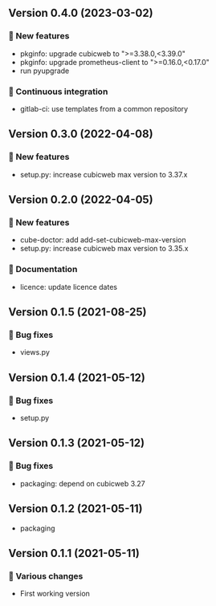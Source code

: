 ## Version 0.4.0 (2023-03-02)
### 🎉 New features

- pkginfo: upgrade cubicweb to ">=3.38.0,<3.39.0"
- pkginfo: upgrade prometheus-client to ">=0.16.0,<0.17.0"
- run pyupgrade

### 🤖 Continuous integration

- gitlab-ci: use templates from a common repository

## Version 0.3.0 (2022-04-08)
### 🎉 New features

- setup.py: increase cubicweb max version to 3.37.x

## Version 0.2.0 (2022-04-05)
### 🎉 New features

- cube-doctor: add add-set-cubicweb-max-version
- setup.py: increase cubicweb max version to 3.35.x

### 📝 Documentation

- licence: update licence dates

## Version 0.1.5 (2021-08-25)
### 👷 Bug fixes

- views.py

## Version 0.1.4 (2021-05-12)
### 👷 Bug fixes

- setup.py

## Version 0.1.3 (2021-05-12)
### 👷 Bug fixes

- packaging: depend on cubicweb 3.27

## Version 0.1.2 (2021-05-11)

- packaging

## Version 0.1.1 (2021-05-11)
### 🤷 Various changes

- First working version
